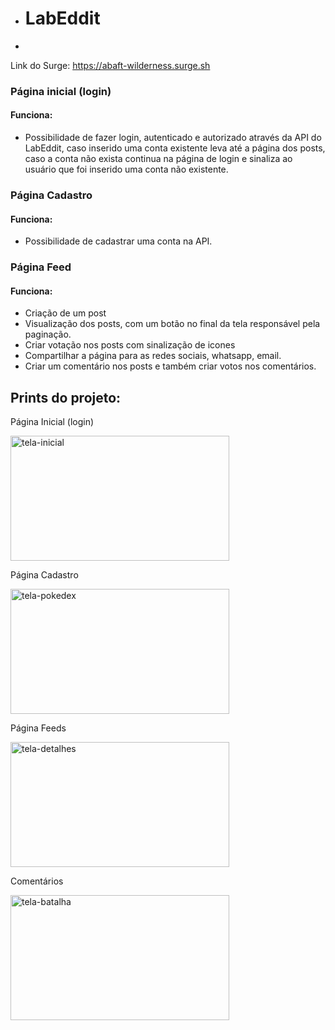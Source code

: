 - # LabEddit
- 
Link do Surge: https://abaft-wilderness.surge.sh

### Página inicial (login)
#### Funciona:<br>

- Possibilidade de fazer login, autenticado e autorizado através da API do LabEddit, caso inserido uma conta existente leva até a página dos posts, caso a conta não exista continua na página de login e sinaliza ao usuário que foi inserido uma conta não existente.

### Página Cadastro
#### Funciona:<br>

- Possibilidade de cadastrar uma conta na API. 

### Página Feed
#### Funciona:<br>

- Criação de um post
- Visualização dos posts, com um botão no final da tela responsável pela paginação.
- Criar votação nos posts com sinalização de icones
- Compartilhar a página para as redes sociais, whatsapp, email.
- Criar um comentário nos posts e também criar votos nos comentários.

## Prints do projeto:

<p>Página Inicial (login)</p>
<img src="https://user-images.githubusercontent.com/104534180/180691810-a00c8a89-0f64-4dce-8458-e44ebdf1a24a.png" alt="tela-inicial" width="350px" height="200px"/>

<p>Página Cadastro</p>
<img src="https://user-images.githubusercontent.com/104534180/180692075-528163b4-7282-406d-8e80-0b7eb947b5ba.png" alt="tela-pokedex" width="350px" height="200px"/>

<p>Página Feeds</p>
<img src="https://user-images.githubusercontent.com/104534180/180691988-67893999-c332-46cf-a43d-1ace581a21c0.png" alt="tela-detalhes" width="350px" height="200px"/>

<p>Comentários</p>
<img src="https://user-images.githubusercontent.com/104534180/180692137-4a23f2ec-aa3a-42d4-9247-d9190c78da3d.png" alt="tela-batalha" width="350px" height="200px"/>

